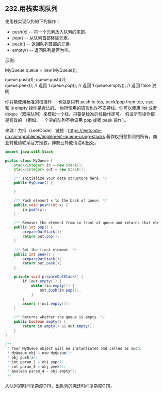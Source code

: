 ## 232.用栈实现队列

使用栈实现队列的下列操作：

- push(x) -- 将一个元素放入队列的尾部。
- pop() -- 从队列首部移除元素。
- peek() -- 返回队列首部的元素。
- empty() -- 返回队列是否为空。

示例:

MyQueue queue = new MyQueue();

queue.push(1);
queue.push(2);  
queue.peek();  // 返回 1
queue.pop();   // 返回 1
queue.empty(); // 返回 false
说明:

你只能使用标准的栈操作 -- 也就是只有 push to top, peek/pop from top, size, 和 is empty 操作是合法的。
你所使用的语言也许不支持栈。你可以使用 list 或者 deque（双端队列）来模拟一个栈，只要是标准的栈操作即可。
假设所有操作都是有效的 （例如，一个空的队列不会调用 pop 或者 peek 操作）。

来源：力扣（LeetCode）
链接：https://leetcode-cn.com/problems/implement-queue-using-stacks
著作权归领扣网络所有。商业转载请联系官方授权，非商业转载请注明出处。

```java
import java.util.Stack;

public class MyQueue {
    Stack<Integer> in = new Stack();
    Stack<Integer> out = new Stack();

    /** Initialize your data structure here. */
    public MyQueue() {

    }

    /** Push element x to the back of queue. */
    public void push(int x) {
        in.push(x);
    }

    /** Removes the element from in front of queue and returns that element. */
    public int pop() {
        prepareOutStack();
        return out.pop();
    }

    /** Get the front element. */
    public int peek() {
        prepareOutStack();
        return out.peek();
    }

    private void prepareOutStack() {
        if (out.empty()) {
            while(!in.empty()) {
                out.push(in.pop());
            }
        }
        assert (!out.empty());
    }

    /** Returns whether the queue is empty. */
    public boolean empty() {
        return in.empty() && out.empty();
    }
}

/**
 * Your MyQueue object will be instantiated and called as such:
 * MyQueue obj = new MyQueue();
 * obj.push(x);
 * int param_2 = obj.pop();
 * int param_3 = obj.peek();
 * boolean param_4 = obj.empty();
 */
```

入队列的时间复杂度O(1)，出队列的摊还时间复杂度O(1)。